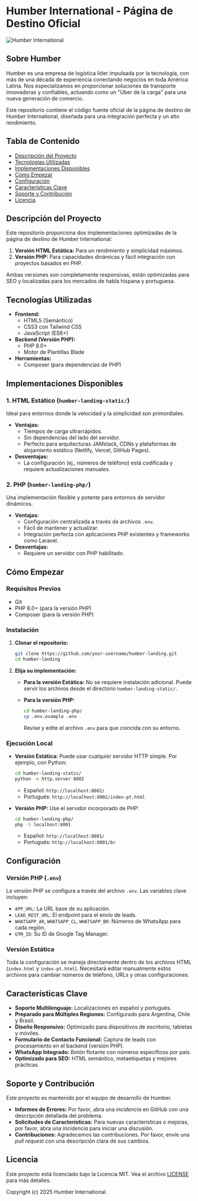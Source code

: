 # Humber International - Página de Destino Oficial

![Humber International](https://www.humber.com.ar/images/logo-humber.png)

## Sobre Humber

Humber es una empresa de logística líder impulsada por la tecnología, con más de una década de experiencia conectando negocios en toda América Latina. Nos especializamos en proporcionar soluciones de transporte innovadoras y confiables, actuando como un "Uber de la carga" para una nueva generación de comercio.

Este repositorio contiene el código fuente oficial de la página de destino de Humber International, diseñada para una integración perfecta y un alto rendimiento.

## Tabla de Contenido

- [Descripción del Proyecto](#descripción-del-proyecto)
- [Tecnologías Utilizadas](#tecnologías-utilizadas)
- [Implementaciones Disponibles](#implementaciones-disponibles)
- [Cómo Empezar](#cómo-empezar)
- [Configuración](#configuración)
- [Características Clave](#características-clave)
- [Soporte y Contribución](#soporte-y-contribución)
- [Licencia](#licencia)

## Descripción del Proyecto

Este repositorio proporciona dos implementaciones optimizadas de la página de destino de Humber International:

1.  **Versión HTML Estática:** Para un rendimiento y simplicidad máximos.
2.  **Versión PHP:** Para capacidades dinámicas y fácil integración con proyectos basados en PHP.

Ambas versiones son completamente responsivas, están optimizadas para SEO y localizadas para los mercados de habla hispana y portuguesa.

## Tecnologías Utilizadas

- **Frontend:**
    - HTML5 (Semántico)
    - CSS3 con Tailwind CSS
    - JavaScript (ES6+)
- **Backend (Versión PHP):**
    - PHP 8.0+
    - Motor de Plantillas Blade
- **Herramientas:**
    - Composer (para dependencias de PHP)

## Implementaciones Disponibles

### 1. HTML Estático (`humber-landing-static/`)

Ideal para entornos donde la velocidad y la simplicidad son primordiales.

- **Ventajas:**
    - Tiempos de carga ultrarrápidos.
    - Sin dependencias del lado del servidor.
    - Perfecto para arquitecturas JAMstack, CDNs y plataformas de alojamiento estático (Netlify, Vercel, GitHub Pages).
- **Desventajas:**
    - La configuración (ej., números de teléfono) está codificada y requiere actualizaciones manuales.

### 2. PHP (`humber-landing-php/`)

Una implementación flexible y potente para entornos de servidor dinámicos.

- **Ventajas:**
    - Configuración centralizada a través de archivos `.env`.
    - Fácil de mantener y actualizar.
    - Integración perfecta con aplicaciones PHP existentes y frameworks como Laravel.
- **Desventajas:**
    - Requiere un servidor con PHP habilitado.

## Cómo Empezar

### Requisitos Previos

- Git
- PHP 8.0+ (para la versión PHP)
- Composer (para la versión PHP)

### Instalación

1.  **Clonar el repositorio:**
    ```bash
    git clone https://github.com/your-username/humber-landing.git
    cd humber-landing
    ```

2.  **Elija su implementación:**

    - **Para la versión Estática:**
      No se requiere instalación adicional. Puede servir los archivos desde el directorio `humber-landing-static/`.

    - **Para la versión PHP:**
      ```bash
      cd humber-landing-php/
      cp .env.example .env
      ```
      Revise y edite el archivo `.env` para que coincida con su entorno.

### Ejecución Local

- **Versión Estática:**
  Puede usar cualquier servidor HTTP simple. Por ejemplo, con Python:
  ```bash
  cd humber-landing-static/
  python -m http.server 8002
  ```
  - Español: `http://localhost:8002/`
  - Portugués: `http://localhost:8002/index-pt.html`

- **Versión PHP:**
  Use el servidor incorporado de PHP:
  ```bash
  cd humber-landing-php/
  php -S localhost:8001
  ```
  - Español: `http://localhost:8001/`
  - Portugués: `http://localhost:8001/br`

## Configuración

### Versión PHP (`.env`)

La versión PHP se configura a través del archivo `.env`. Las variables clave incluyen:

- `APP_URL`: La URL base de su aplicación.
- `LEAD_REST_URL`: El endpoint para el envío de leads.
- `WHATSAPP_AR`, `WHATSAPP_CL`, `WHATSAPP_BR`: Números de WhatsApp para cada región.
- `GTM_ID`: Su ID de Google Tag Manager.

### Versión Estática

Toda la configuración se maneja directamente dentro de los archivos HTML (`index.html` y `index-pt.html`). Necesitará editar manualmente estos archivos para cambiar números de teléfono, URLs y otras configuraciones.

## Características Clave

- **Soporte Multilenguaje:** Localizaciones en español y portugués.
- **Preparado para Múltiples Regiones:** Configurado para Argentina, Chile y Brasil.
- **Diseño Responsivo:** Optimizado para dispositivos de escritorio, tabletas y móviles.
- **Formulario de Contacto Funcional:** Captura de leads con procesamiento en el backend (versión PHP).
- **WhatsApp Integrado:** Botón flotante con números específicos por país.
- **Optimizado para SEO:** HTML semántico, metaetiquetas y mejores prácticas.

## Soporte y Contribución

Este proyecto es mantenido por el equipo de desarrollo de Humber.

- **Informes de Errores:** Por favor, abra una *incidencia* en GitHub con una descripción detallada del problema.
- **Solicitudes de Características:** Para nuevas características o mejoras, por favor, abra una *incidencia* para iniciar una discusión.
- **Contribuciones:** Agradecemos las contribuciones. Por favor, envíe una *pull request* con una descripción clara de sus cambios.



## Licencia

Este proyecto está licenciado bajo la Licencia MIT. Vea el archivo [LICENSE](LICENSE) para más detalles.

Copyright (c) 2025 Humber International.